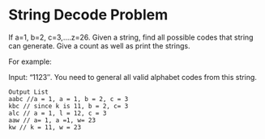 # String Decode Problem


If a=1, b=2, c=3,….z=26. Given a string, find all possible codes that string can generate. Give a count as well as print the strings.

For example:

Input: “1123″. You need to general all valid alphabet codes from this string.

```
Output List
aabc //a = 1, a = 1, b = 2, c = 3
kbc // since k is 11, b = 2, c= 3
alc // a = 1, l = 12, c = 3
aaw // a= 1, a =1, w= 23
kw // k = 11, w = 23
```

